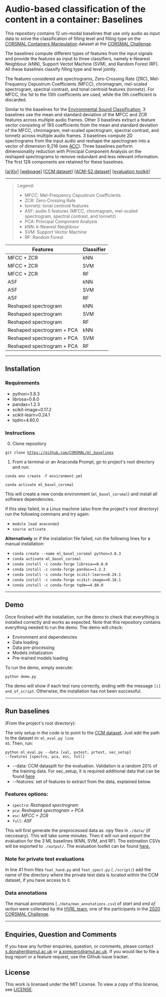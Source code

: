 # Audio-based classification of the content in a container: Baselines

This repository contains 12 uni-modal baselines that use only audio as input data 
to solve the classification of filling level and filling type on the 
[CORSMAL Containers Manipulation](http://corsmal.eecs.qmul.ac.uk/containers_manip.html) 
dataset at the [CORSMAL Challenge](https://corsmal.eecs.qmul.ac.uk/challenge.html).

The baselines compute different types of features from the input signals and 
provide the features as input to three classifiers, namely k-Nearest Neighbour (kNN),
Support Vectot Machine (SVM), and Random Forest (RF). 
All these baselines classify filling type and level jointly. 

The features considered are spectrograms, Zero-Crossing Rate (ZRC), 
Mel-Frequency Cepustrum Coefficients (MFCC), chromagram, mel-scaled spectrogram, 
spectral contrast, and tonal centroid features (tonnetz). For MFCC, the 1st to 
the 13th coefficients are used, while the 0th coefficient is discarded.

Similar to the baselines for the [Environmental Sound Classification](https://github.com/karolpiczak/ESC-50), 
3 baselines use the mean and standard deviation of the MFCC and ZCR features 
across multiple audio frames. Other 3 baselines extract a feature vector 
consisting of 193 coefficients from the mean and standard deviation of the MFCC, 
chromagram, mel-scaled spectrogram, spectral contrast, and tonnetz across 
multiple audio frames. 3 baselines compute 2D spectrograms from the input audio
and reshape the spectrogram into a vector of dimension 9,216 (see [ACC](https://github.com/CORSMAL/ACC)).
Three baselines perform dimensionality reduction with Principal Component 
Analysis on the reshaped spectrograms to remove redundant and less relevant information. 
The first 128 components are retained for these baselines.


[[arXiv](https://arxiv.org/abs/2107.12719)]
[[webpage](http://corsmal.eecs.qmul.ac.uk/containers_manip.html)]
[[CCM dataset](http://corsmal.eecs.qmul.ac.uk/containers_manip.html)]
[[ACM-S2 dataset](https://zenodo.org/record/4770439#.YKPacSbTU5k)]
[[evaluation toolkit](https://github.com/CORSMAL/CORSMALChallengeEvalToolkit)]

---

> Legend:
>   - MFCC: Mel-Frequency Cepustrum Coefficients
>   - ZCR: Zero-Crossing Rate
>   - tonnetz: tonal centroid features
>   - A5F: audio 5 features (MFCC, 
chromagram, mel-scaled spectrogram, spectral contrast, and tonnetz)
>   - PCA: Principal Component Analysis
>   - kNN: k-Nearest Neighbour
>   - SVM: Support Vector Machine
>   - RF: Random Forest

Features | Classifier 
---------|------------
MFCC + ZCR | kNN
MFCC + ZCR | SVM
MFCC + ZCR | RF
A5F | kNN
A5F | SVM
A5F | RF
Reshaped spectrogram | kNN
Reshaped spectrogram | SVM
Reshaped spectrogram | RF
Reshaped spectrogram + PCA | kNN
Reshaped spectrogram + PCA | SVM
Reshaped spectrogram + PCA | RF

---

## Installation

### Requirements
* python=3.8.3
* librosa=0.8.0
* pandas=1.2.3
* scikit-image=0.17.2
* scikit-learn=0.24.1
* tqdm=4.60.0

### Instructions
0. Clone repository

<code>git clone https://github.com/CORSMAL/ml_baselines</code>

1. From a terminal or an Anaconda Prompt, go to project's root directory and run: 

<code>conda env create -f environment.yml</code>

<code>conda activate ml_basel_corsmal</code>

This will create a new conda environment (<code>ml_basel_corsmal</code>) and install all software dependencies.

If this step failed, in a Linux machine (also from the project's root directory) run the following commans and try again:

* <code>module load anaconda3</code>
* <code>source activate</code>

**Alternatively** or if the installation file failed, run the following lines for a manual installation:

* <code>conda create --name ml_basel_corsmal python=3.8.3</code>
* <code>conda activate ml_basel_corsmal</code>
* <code>conda install -c conda-forge librosa==0.8.0</code>
* <code>conda install -c conda-forge pandas==1.2.3</code>
* <code>conda install -c conda-forge scikit-learn==0.24.1</code>
* <code>conda install -c conda-forge scikit-image==0.18.1</code>
* <code>conda install -c conda-forge tqdm==4.60.0</code>

---
## Demo
Once finished with the installation, run the demo to check that everything is installed correctly and works as expected. Note that this repository contains everything needed to run the demo.
The demo will check:
- Environment and dependencies
- Data loading
- Data pre-processing
- Models initialization
- Pre-trained models loading

To run the demo, simply execute:

<code>python demo.py</code>

The demo will show if each test runs correctly, ending with the message `[i] end_of_script`. Otherwise, the installation has not been successful.

---

## Run baselines
(From the project's root directory):

The only setup in the code is to point to the [CCM dataset](http://corsmal.eecs.qmul.ac.uk/containers_manip.html). Just add the path to the dataset in: <code>ml_eval.py line 45</code>. Then, run:

<code>python ml_eval.py --data [val, putest, prtest, sec_setup] --features [spectro, pca, esc, full] </code>

- --data: CCM datasplit for the evaluation. Validation is a random 20% of the training data. For sec_setup, it is required additional data that can be found [here](https://zenodo.org/record/4770439#.YPb0pjMYBPZ)
- --features: set of features to extract from the data, explained below.

### Features options:
- <code>spectro</code>: *Reshaped spectrogram*
- <code>pca</code>: *Reshaped spectrogram + PCA*
- <code>esc</code>: *MFCC + ZCR*
- <code>full</code>: *A5F*

This will first generate the preprocessed data as .npy files in `./data/` (if neccesary). This will take some minutes.
Then it will run and export the evaluation for the 3 ML baselines (KNN, SVM, and RF). The estimation CSVs will be exported to `./output/`. The evaluation toolkit can be found [here.](https://github.com/CORSMAL/CORSMALChallengeEvalToolkit)


### Note for private test evaluations
In line 41 from files `feat_hand.py` and `feat_spect.py` (`./script/`)
add the name of the directory where the private test data is located within the CCM dataset, if you have access to it.

### Data annotations
The manual annotations (`./data/man_annotations.csv`) of *start* and *end of action* were collected by the [HVRL team](https://github.com/YuichiNAGAO/ICPRchallenge2020), one of the participants in the [2020 CORSMAL Challenge](http://corsmal.eecs.qmul.ac.uk/ICPR2020challenge.html#results).


---

## Enquiries, Question and Comments

If you have any further enquiries, question, or comments, please contact <email>s.donaher@qmul.ac.uk</email> or <email>a.xompero@qmul.ac.uk</email>. 
If you would like to file a bug report or a feature request, use the Github issue tracker. 


## License

This work is licensed under the MIT License.  To view a copy of this license, see
[LICENSE](https://opensource.org/licenses/MIT).
